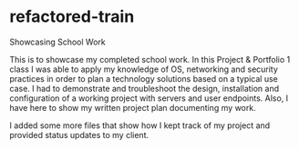 # refactored-train
Showcasing School Work 

This is to showcase my completed school work. In this Project & Portfolio 1 class I was able to apply my knowledge of OS, networking
and security practices in order to plan a technology solutions based on a typical use case. I had to demonstrate and troubleshoot the design, 
installation and configuration of a working project with servers and user endpoints. 
Also, I have here to show my written project plan documenting my work.

I added some more files that show how I kept track of my project and provided status updates to my client. 
